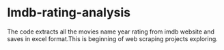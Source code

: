 # Imdb-rating-analysis
The code extracts all the movies name year rating from imdb website and saves in excel format.This is beginning of web scraping projects exploring.
